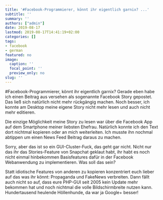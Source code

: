 ```yaml
---
title: '#Facebook-Programmierer, könnt ihr eigentlich garnix? ...'
subtitle: ''
summary: ''
authors: ["admin"]
date: 2019-08-17
lastmod: 2019-08-17T14:41:19+02:00
categories: []
tags:
- facebook
- german
featured: no
image:
  caption: ''
  focal_point: ''
  preview_only: no
slug: ''
---
```

#Facebook-Programmierer, könnt ihr eigentlich garnix? Gerade eben habe ich einen Beitrag aus versehen als sogenannte Facebook Story gepostet. Das ließ sich natürlich nicht mehr rückgängig machen. Noch besser, ich konnte am Desktop meine eigene Story nicht mehr lesen und auch nicht mehr editieren. 

Die einzige Möglichkeit meine Story zu lesen war über die Facebook App auf dem Smartphone meiner liebsten Ehefrau. Natürlich konnte ich den Text dort nichtmal kopieren oder an mich weiterleiten. Ich musste ihn nochmal abtippen um einen News Feed Beitrag daraus zu machen. 

Sorry, aber das ist so ein GUI-Cluster-Fuck, das geht gar nicht. Nicht nur das ihr das Stories-Feature von Snapchat geklaut habt, ihr habt es noch nicht einmal hinbekommen Basisfeatures dafür in der Facebook Webanwendung zu implementieren. Was soll das sein? 

Statt idiotische Features von anderen zu kopieren konzentriert euch lieber auf das was ihr könnt: Propaganda und FakeNews verbreiten. Dann fällt auch nicht so auf, dass eure PHP-GUI seit 2005 kein Update mehr bekommen hat und noch nichtmal die volle Bildschirmbreite nutzen kann. Hundertausend heulende Höllenhunde, da war ja Google+ besser!


